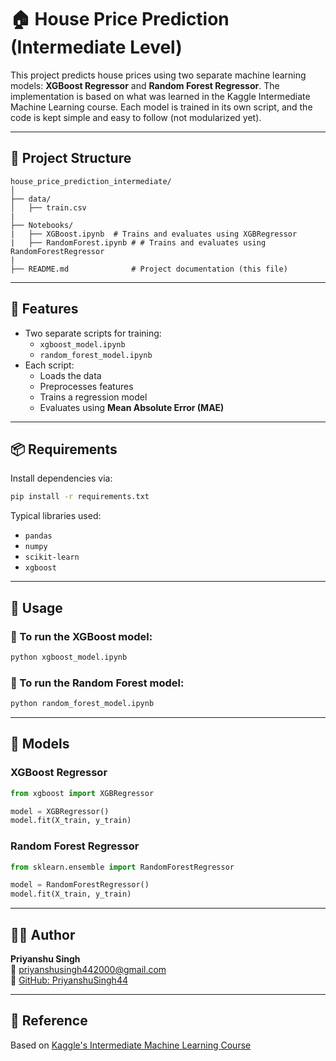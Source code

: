 # 🏠 House Price Prediction (Intermediate Level)

This project predicts house prices using two separate machine learning models: **XGBoost Regressor** and **Random Forest Regressor**. The implementation is based on what was learned in the Kaggle Intermediate Machine Learning course. Each model is trained in its own script, and the code is kept simple and easy to follow (not modularized yet).

---

## 📂 Project Structure

```
house_price_prediction_intermediate/
│
├── data/
│   ├── train.csv
|
├── Notebooks/
|   ├── XGBoost.ipynb  # Trains and evaluates using XGBRegressor
|   ├── RandomForest.ipynb # # Trains and evaluates using RandomForestRegressor
|
├── README.md              # Project documentation (this file)
```

---

## 📌 Features

- Two separate scripts for training:
  - `xgboost_model.ipynb`
  - `random_forest_model.ipynb`
- Each script:
  - Loads the data
  - Preprocesses features
  - Trains a regression model
  - Evaluates using **Mean Absolute Error (MAE)**

---

## 📦 Requirements

Install dependencies via:

```bash
pip install -r requirements.txt
```

Typical libraries used:

- `pandas`
- `numpy`
- `scikit-learn`
- `xgboost`

---

## 🚀 Usage

### 🔹 To run the XGBoost model:

```bash
python xgboost_model.ipynb
```

### 🔸 To run the Random Forest model:

```bash
python random_forest_model.ipynb
```

---

## 🧠 Models

### XGBoost Regressor

```python
from xgboost import XGBRegressor

model = XGBRegressor()
model.fit(X_train, y_train)
```

### Random Forest Regressor

```python
from sklearn.ensemble import RandomForestRegressor

model = RandomForestRegressor()
model.fit(X_train, y_train)
```

---

## 👨‍💻 Author

**Priyanshu Singh**  
📧 priyanshusingh442000@gmail.com  
🔗 [GitHub: PriyanshuSingh44](https://github.com/PriyanshuSingh44)

---

## 📘 Reference

Based on [Kaggle's Intermediate Machine Learning Course](https://www.kaggle.com/learn/intermediate-machine-learning)
